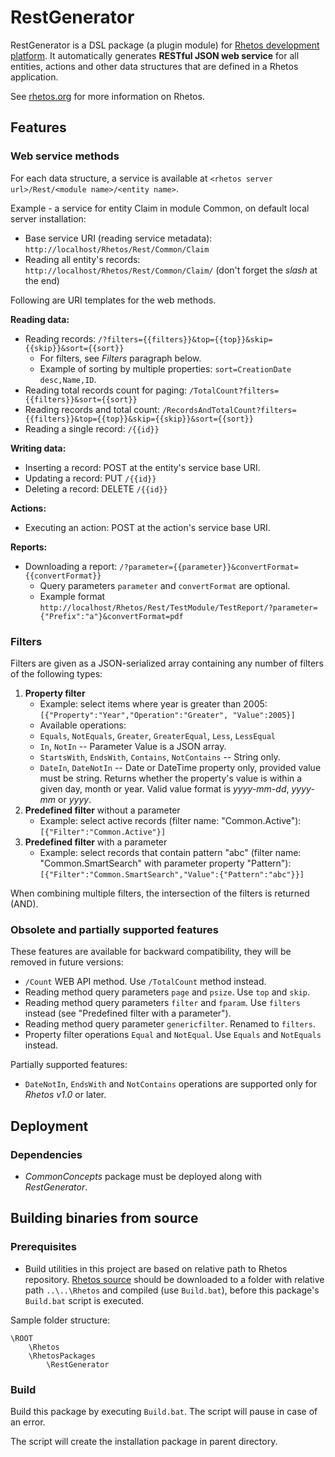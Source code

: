# RestGenerator

RestGenerator is a DSL package (a plugin module) for [Rhetos development platform](https://github.com/Rhetos/Rhetos).
It automatically generates **RESTful JSON web service** for all entities, actions and other data structures that are defined in a Rhetos application.

See [rhetos.org](http://www.rhetos.org/) for more information on Rhetos.

## Features

### Web service methods

For each data structure, a service is available at `<rhetos server url>/Rest/<module name>/<entity name>`.

Example - a service for entity Claim in module Common, on default local server installation:

* Base service URI (reading service metadata): `http://localhost/Rhetos/Rest/Common/Claim`
* Reading all entity's records: `http://localhost/Rhetos/Rest/Common/Claim/` (don't forget the *slash* at the end)

Following are URI templates for the web methods.

**Reading data:**

* Reading records: `/?filters={{filters}}&top={{top}}&skip={{skip}}&sort={{sort}}`
    - For filters, see *Filters* paragraph below.
    - Example of sorting by multiple properties: `sort=CreationDate desc,Name,ID`.
* Reading total records count for paging: `/TotalCount?filters={{filters}}&sort={{sort}}`
* Reading records and total count: `/RecordsAndTotalCount?filters={{filters}}&top={{top}}&skip={{skip}}&sort={{sort}}`
* Reading a single record: `/{{id}}`

**Writing data:**

* Inserting a record: POST at the entity's service base URI.
* Updating a record: PUT `/{{id}}`
* Deleting a record: DELETE `/{{id}}`

**Actions:**

* Executing an action: POST at the action's service base URI.

**Reports:**

* Downloading a report: `/?parameter={{parameter}}&convertFormat={{convertFormat}}`
    - Query parameters `parameter` and `convertFormat` are optional.
    - Example format `http://localhost/Rhetos/Rest/TestModule/TestReport/?parameter={"Prefix":"a"}&convertFormat=pdf`

### Filters

Filters are given as a JSON-serialized array containing any number of filters of the following types:

1. **Property filter**
    - Example: select items where year is greater than 2005: `[{"Property":"Year","Operation":"Greater", "Value":2005}]`
    - Available operations:
    - `Equals`, `NotEquals`, `Greater`, `GreaterEqual`, `Less`, `LessEqual`
    - `In`, `NotIn` -- Parameter Value is a JSON array.
    - `StartsWith`, `EndsWith`, `Contains`, `NotContains` -- String only.
    - `DateIn`, `DateNotIn` -- Date or DateTime property only, provided value must be string.
        Returns whether the property's value is within a given day, month or year.
        Valid value format is *yyyy-mm-dd*, *yyyy-mm* or *yyyy*.
2. **Predefined filter** without a parameter
    - Example: select active records (filter name: "Common.Active"): `[{"Filter":"Common.Active"}]`
3. **Predefined filter** with a parameter
    - Example: select records that contain pattern "abc" (filter name: "Common.SmartSearch" with parameter property "Pattern"): `[{"Filter":"Common.SmartSearch","Value":{"Pattern":"abc"}}]`

When combining multiple filters, the intersection of the filters is returned (AND).

### Obsolete and partially supported features

These features are available for backward compatibility, they will be removed in future versions:

* `/Count` WEB API method. Use `/TotalCount` method instead.
* Reading method query parameters `page` and `psize`. Use `top` and `skip`.
* Reading method query parameters `filter` and `fparam`. Use `filters` instead (see "Predefined filter with a parameter").
* Reading method query parameter `genericfilter`. Renamed to `filters`.
* Property filter operations `Equal` and `NotEqual`. Use `Equals` and `NotEquals` instead.

Partially supported features:

 * `DateNotIn`, `EndsWith` and `NotContains` operations are supported only for *Rhetos v1.0* or later.

## Deployment

### Dependencies

* *CommonConcepts* package must be deployed along with *RestGenerator*.

## Building binaries from source

### Prerequisites

* Build utilities in this project are based on relative path to Rhetos repository.
  [Rhetos source](https://github.com/Rhetos/Rhetos) should be downloaded to a folder
  with relative path `..\..\Rhetos` and compiled (use `Build.bat`),
  before this package's `Build.bat` script is executed.

Sample folder structure:

    \ROOT
        \Rhetos
        \RhetosPackages
            \RestGenerator

### Build

Build this package by executing `Build.bat`. The script will pause in case of an error.

The script will create the installation package in parent directory.
